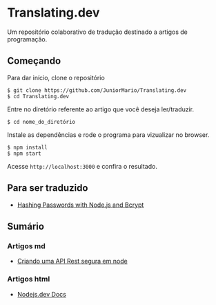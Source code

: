 # Translating.dev
Um repositório colaborativo de tradução destinado a artigos de programação.

## Começando

Para dar início, clone o repositório
```
$ git clone https://github.com/JuniorMario/Translating.dev
$ cd Translating.dev
```

Entre no diretório referente ao artigo que você deseja ler/traduzir.
```
$ cd nome_do_diretório
```
Instale as dependências e rode o programa para vizualizar no browser.
```
$ npm install 
$ npm start
```

Acesse `http://localhost:3000` e confira o resultado.

## Para ser traduzido
  - [Hashing Passwords with Node.js and Bcrypt](https://www.abeautifulsite.net/hashing-passwords-with-nodejs-and-bcrypt)

## Sumário
### Artigos md
  - [Criando uma API Rest segura em node](https://github.com/JuniorMario/Translating.dev/blob/master/creating-a-secure-rest-api-in-node.md)
  
### Artigos html
  - [Nodejs.dev Docs](https://github.com/JuniorMario/Translating.dev/tree/master/nodejs.dev)
